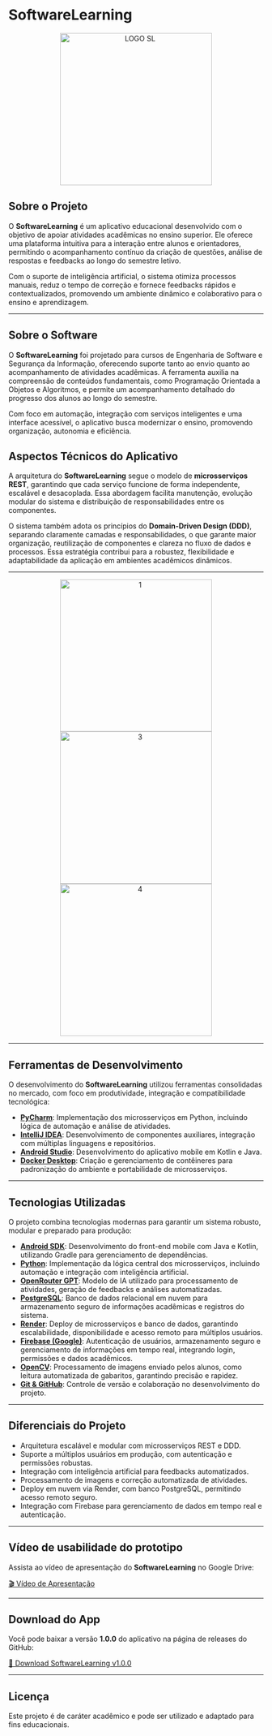 # SoftwareLearning

<p align="center">
  <img width="300" alt="LOGO SL" src="https://github.com/user-attachments/assets/6ad5c1f5-8bb2-4529-bda1-244591753878" />
</p>

## Sobre o Projeto

O **SoftwareLearning** é um aplicativo educacional desenvolvido com o objetivo de apoiar atividades acadêmicas no ensino superior. Ele oferece uma plataforma intuitiva para a interação entre alunos e orientadores, permitindo o acompanhamento contínuo da criação de questões, análise de respostas e feedbacks ao longo do semestre letivo.

Com o suporte de inteligência artificial, o sistema otimiza processos manuais, reduz o tempo de correção e fornece feedbacks rápidos e contextualizados, promovendo um ambiente dinâmico e colaborativo para o ensino e aprendizagem.

---

## Sobre o Software

O **SoftwareLearning** foi projetado para cursos de Engenharia de Software e Segurança da Informação, oferecendo suporte tanto ao envio quanto ao acompanhamento de atividades acadêmicas. A ferramenta auxilia na compreensão de conteúdos fundamentais, como Programação Orientada a Objetos e Algoritmos, e permite um acompanhamento detalhado do progresso dos alunos ao longo do semestre.

Com foco em automação, integração com serviços inteligentes e uma interface acessível, o aplicativo busca modernizar o ensino, promovendo organização, autonomia e eficiência.

## Aspectos Técnicos do Aplicativo

A arquitetura do **SoftwareLearning** segue o modelo de **microsserviços REST**, garantindo que cada serviço funcione de forma independente, escalável e desacoplada. Essa abordagem facilita manutenção, evolução modular do sistema e distribuição de responsabilidades entre os componentes.

O sistema também adota os princípios do **Domain-Driven Design (DDD)**, separando claramente camadas e responsabilidades, o que garante maior organização, reutilização de componentes e clareza no fluxo de dados e processos. Essa estratégia contribui para a robustez, flexibilidade e adaptabilidade da aplicação em ambientes acadêmicos dinâmicos.

---

<p align="center">
  <img src="https://github.com/user-attachments/assets/cbbd5d67-4cc9-4b00-845c-597651aa60a4" width="300" alt="1"/>
  <img src="https://github.com/user-attachments/assets/a52ec4f4-cc50-4cd7-b7a8-60fb2e2f46cd" width="300" alt="3"/>
  <img src="https://github.com/user-attachments/assets/2b83d308-0738-4747-a92b-f58fd94ef074" width="300" alt="4"/>
</p>

---

## Ferramentas de Desenvolvimento

O desenvolvimento do **SoftwareLearning** utilizou ferramentas consolidadas no mercado, com foco em produtividade, integração e compatibilidade tecnológica:

- **[PyCharm](https://www.jetbrains.com/pycharm/)**: Implementação dos microsserviços em Python, incluindo lógica de automação e análise de atividades.  
- **[IntelliJ IDEA](https://www.jetbrains.com/idea/)**: Desenvolvimento de componentes auxiliares, integração com múltiplas linguagens e repositórios.  
- **[Android Studio](https://developer.android.com/studio)**: Desenvolvimento do aplicativo mobile em Kotlin e Java.  
- **[Docker Desktop](https://www.docker.com/products/docker-desktop/)**: Criação e gerenciamento de contêineres para padronização do ambiente e portabilidade de microsserviços.  

---

## Tecnologias Utilizadas

O projeto combina tecnologias modernas para garantir um sistema robusto, modular e preparado para produção:

- **[Android SDK](https://developer.android.com/studio/releases/sdk-tools)**: Desenvolvimento do front-end mobile com Java e Kotlin, utilizando Gradle para gerenciamento de dependências.  
- **[Python](https://www.python.org/)**: Implementação da lógica central dos microsserviços, incluindo automação e integração com inteligência artificial.  
- **[OpenRouter GPT](https://openrouter.ai/)**: Modelo de IA utilizado para processamento de atividades, geração de feedbacks e análises automatizadas.  
- **[PostgreSQL](https://www.postgresql.org/)**: Banco de dados relacional em nuvem para armazenamento seguro de informações acadêmicas e registros do sistema.  
- **[Render](https://render.com/)**: Deploy de microsserviços e banco de dados, garantindo escalabilidade, disponibilidade e acesso remoto para múltiplos usuários.  
- **[Firebase (Google)](https://firebase.google.com/)**: Autenticação de usuários, armazenamento seguro e gerenciamento de informações em tempo real, integrando login, permissões e dados acadêmicos.  
- **[OpenCV](https://opencv.org/)**: Processamento de imagens enviado pelos alunos, como leitura automatizada de gabaritos, garantindo precisão e rapidez.  
- **[Git & GitHub](https://git-scm.com/)**: Controle de versão e colaboração no desenvolvimento do projeto.

---

## Diferenciais do Projeto

- Arquitetura escalável e modular com microsserviços REST e DDD.  
- Suporte a múltiplos usuários em produção, com autenticação e permissões robustas.  
- Integração com inteligência artificial para feedbacks automatizados.  
- Processamento de imagens e correção automatizada de atividades.  
- Deploy em nuvem via Render, com banco PostgreSQL, permitindo acesso remoto seguro.  
- Integração com Firebase para gerenciamento de dados em tempo real e autenticação.

---

## Vídeo de usabilidade do prototipo

Assista ao vídeo de apresentação do **SoftwareLearning** no Google Drive:

[🎬 Vídeo de Apresentação](https://drive.google.com/file/d/1fkCPS3hMSwyqcx8ow864Uojjy3c7uN7x/view?usp=sharing)


---

## Download do App

Você pode baixar a versão **1.0.0** do aplicativo na página de releases do GitHub:

[🔗 Download SoftwareLearning v1.0.0](https://github.com/rodrigorrd-dev/software-learning/releases/tag/v1.0.0)

---

## Licença

Este projeto é de caráter acadêmico e pode ser utilizado e adaptado para fins educacionais.
